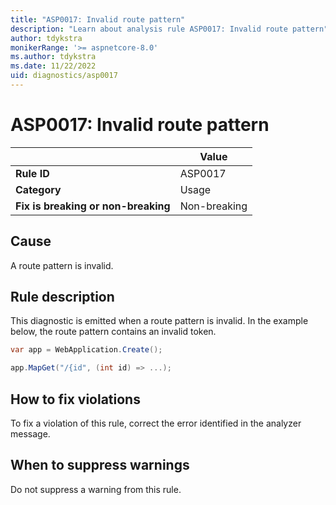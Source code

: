 ```yaml
---
title: "ASP0017: Invalid route pattern"
description: "Learn about analysis rule ASP0017: Invalid route pattern"
author: tdykstra
monikerRange: '>= aspnetcore-8.0'
ms.author: tdykstra
ms.date: 11/22/2022
uid: diagnostics/asp0017
---
```

# ASP0017: Invalid route pattern

|                                     | Value        |
| -                                   | -            |
| **Rule ID**                         | ASP0017      |
| **Category**                        | Usage        |
| **Fix is breaking or non-breaking** | Non-breaking |

## Cause

A route pattern is invalid.

## Rule description

This diagnostic is emitted when a route pattern is invalid. In the example below, the route pattern contains an invalid token.

```csharp
var app = WebApplication.Create();

app.MapGet("/{id", (int id) => ...);
```

## How to fix violations

To fix a violation of this rule, correct the error identified in the analyzer message.

## When to suppress warnings

Do not suppress a warning from this rule.
